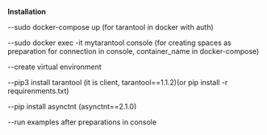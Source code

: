 

**Installation**

--sudo docker-compose up (for tarantool in docker with auth)

--sudo docker exec -it mytarantool console (for creating spaces as preparation for connection in console, container_name in docker-compose)


--create virtual environment

--pip3 install tarantool (it is client, tarantool==1.1.2)(or pip install -r requirenments.txt)

--pip install asynctnt (asynctnt==2.1.0)


--run examples after preparations in console
